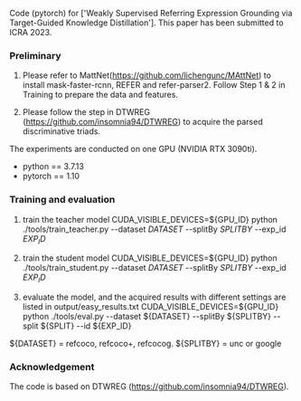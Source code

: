 Code (pytorch) for ['Weakly Supervised Referring Expression Grounding via Target-Guided Knowledge Distillation']. This paper has been submitted to ICRA 2023.

### Preliminary
1. Please refer to MattNet(https://github.com/lichengunc/MAttNet) to install mask-faster-rcnn, REFER and refer-parser2. Follow Step 1 & 2 in Training to prepare the data and features.

2. Please follow the step in DTWREG (https://github.com/insomnia94/DTWREG) to acquire the parsed discriminative triads.

The experiments are conducted on one GPU (NVIDIA RTX 3090ti).

- python == 3.7.13
- pytorch == 1.10

### Training and evaluation
1. train the teacher model
CUDA_VISIBLE_DEVICES=${GPU_ID} python ./tools/train_teacher.py --dataset ${DATASET}$ --splitBy ${SPLITBY}$ --exp_id ${EXP_ID}$

2. train the student model
CUDA_VISIBLE_DEVICES=${GPU_ID} python ./tools/train_student.py --dataset ${DATASET}$ --splitBy ${SPLITBY}$ --exp_id ${EXP_ID}$

3. evaluate the model, and the acquired results with different settings are listed in output/easy_results.txt
CUDA_VISIBLE_DEVICES=${GPU_ID} python ./tools/eval.py --dataset ${DATASET} --splitBy ${SPLITBY} --split ${SPLIT} --id ${EXP_ID}

${DATASET} = refcoco, refcoco+, refcocog. ${SPLITBY} = unc or google

### Acknowledgement
The code is based on DTWREG (https://github.com/insomnia94/DTWREG).
